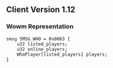 ## Client Version 1.12

### Wowm Representation
```rust,ignore
smsg SMSG_WHO = 0x0063 {
    u32 listed_players;    
    u32 online_players;    
    WhoPlayer[listed_players] players;    
}

```
